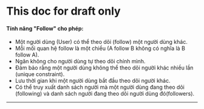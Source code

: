 # This doc for draft only
#### Tính năng "Follow" cho phép:

- Một người dùng (User) có thể theo dõi (follow) một người dùng khác.
- Mỗi mối quan hệ follow là một chiều (A follow B không có nghĩa là B follow A).
- Ngăn không cho người dùng tự theo dõi chính mình.
- Đảm bảo rằng một người dùng không thể theo dõi người khác nhiều lần (unique constraint).
- Lưu thời gian khi một người dùng bắt đầu theo dõi người khác.
- Có thể truy xuất danh sách người mà một người dùng đang theo dõi (following) và danh sách người đang theo dõi người dùng đó(followers).
----------